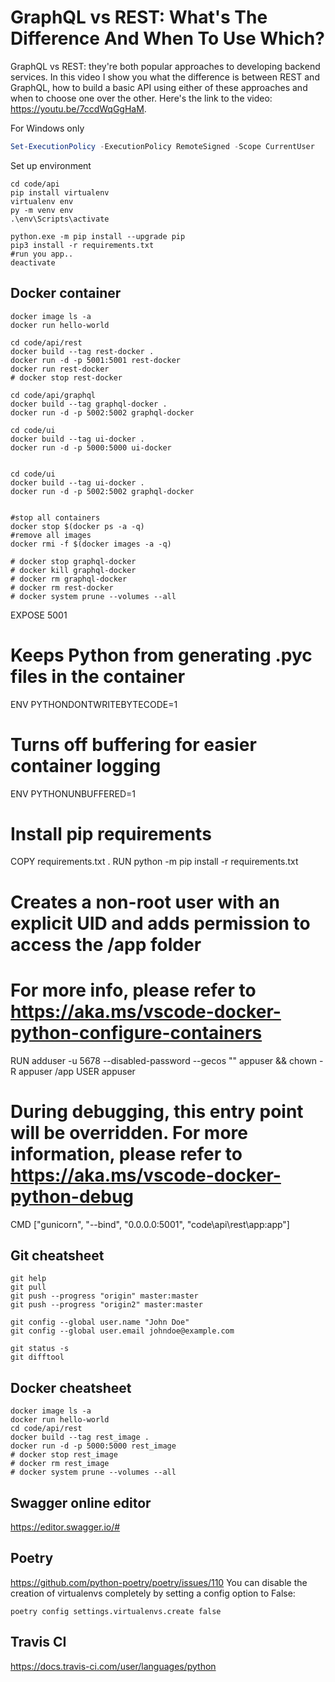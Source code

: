 
# GraphQL vs REST: What's The Difference And When To Use Which?

GraphQL vs REST: they're both popular approaches to developing backend services. 
In this video I show you what the difference is between REST and GraphQL, how to build a basic API using either of these approaches and when to choose one over the other.
Here's the link to the video: https://youtu.be/7ccdWqGgHaM.

For Windows only
```PowerShell
Set-ExecutionPolicy -ExecutionPolicy RemoteSigned -Scope CurrentUser
```

Set up environment
```
cd code/api
pip install virtualenv 
virtualenv env 
py -m venv env 
.\env\Scripts\activate 

python.exe -m pip install --upgrade pip 
pip3 install -r requirements.txt 
#run you app.. 
deactivate 
```


## Docker container
```
docker image ls -a
docker run hello-world

cd code/api/rest
docker build --tag rest-docker .
docker run -d -p 5001:5001 rest-docker
docker run rest-docker
# docker stop rest-docker

cd code/api/graphql
docker build --tag graphql-docker .
docker run -d -p 5002:5002 graphql-docker

cd code/ui
docker build --tag ui-docker .
docker run -d -p 5000:5000 ui-docker


cd code/ui
docker build --tag ui-docker .
docker run -d -p 5002:5002 graphql-docker


#stop all containers
docker stop $(docker ps -a -q)
#remove all images
docker rmi -f $(docker images -a -q)

# docker stop graphql-docker
# docker kill graphql-docker
# docker rm graphql-docker
# docker rm rest-docker
# docker system prune --volumes --all
```



EXPOSE 5001

# Keeps Python from generating .pyc files in the container
ENV PYTHONDONTWRITEBYTECODE=1

# Turns off buffering for easier container logging
ENV PYTHONUNBUFFERED=1

# Install pip requirements
COPY requirements.txt .
RUN python -m pip install -r requirements.txt


# Creates a non-root user with an explicit UID and adds permission to access the /app folder
# For more info, please refer to https://aka.ms/vscode-docker-python-configure-containers
RUN adduser -u 5678 --disabled-password --gecos "" appuser && chown -R appuser /app
USER appuser

# During debugging, this entry point will be overridden. For more information, please refer to https://aka.ms/vscode-docker-python-debug
CMD ["gunicorn", "--bind", "0.0.0.0:5001", "code\api\rest\app:app"]



## Git cheatsheet
```
git help
git pull
git push --progress "origin" master:master
git push --progress "origin2" master:master

git config --global user.name "John Doe"
git config --global user.email johndoe@example.com

git status -s
git difftool
```

## Docker cheatsheet
```
docker image ls -a
docker run hello-world
cd code/api/rest
docker build --tag rest_image .
docker run -d -p 5000:5000 rest_image
# docker stop rest_image
# docker rm rest_image
# docker system prune --volumes --all
```

## Swagger online editor
https://editor.swagger.io/#

## Poetry
https://github.com/python-poetry/poetry/issues/110
You can disable the creation of virtualenvs completely by setting a config option to False:
```
poetry config settings.virtualenvs.create false
```
## Travis CI
https://docs.travis-ci.com/user/languages/python